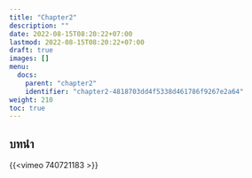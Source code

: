 ```yaml
---
title: "Chapter2"
description: ""
date: 2022-08-15T08:20:22+07:00
lastmod: 2022-08-15T08:20:22+07:00
draft: true
images: []
menu:
  docs:
    parent: "chapter2"
    identifier: "chapter2-4818703dd4f5338d461786f9267e2a64"
weight: 210
toc: true
---
```


## บทนำ

{{<vimeo 740721183 >}}


